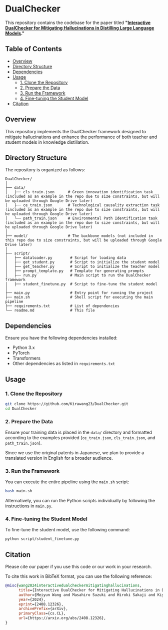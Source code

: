 # DualChecker

This repository contains the codebase for the paper titled **"[Interactive DualChecker for Mitigating Hallucinations in Distilling Large Language Models](https://arxiv.org/abs/2408.12326)."**

## Table of Contents
- [Overview](#overview)
- [Directory Structure](#directory-structure)
- [Dependencies](#dependencies)
- [Usage](#usage)
    - [1. Clone the Repository](#1-clone-the-repository)
    - [2. Prepare the Data](#2-prepare-the-data)
    - [3. Run the Framework](#3-run-the-framework)
    - [4. Fine-tuning the Student Model](#4-fine-tuning-the-student-model)
- [Citation](#citation)

## Overview

This repository implements the DualChecker framework designed to mitigate hallucinations and enhance the performance of both teacher and student models in knowledge distillation. 
## Directory Structure

The repository is organized as follows:

```
DualChecker/
│
├── data/
│   ├── cls_train.json      # Green innovation identification task (included as an example in the repo due to size constraints, but will be uploaded through Google Drive later)
│   ├── ce_train.json       # Technological causality extraction task (included as an example in the repo due to size constraints, but will be uploaded through Google Drive later)
│   └── path_train.json     # Environmental Path Identification task (included as an example in the repo due to size constraints, but will be uploaded through Google Drive later)
│
├── model/                  # The backbone models (not included in this repo due to size constraints, but will be uploaded through Google Drive later)
│
├── script/
│   ├── dataloader.py        # Script for loading data
│   ├── get_student.py       # Script to initialize the student model
│   ├── get_teacher.py       # Script to initialize the teacher model
│   ├── prompt_template.py   # Template for generating prompts
│   ├── run.py               # Main script to run the DualChecker framework
│   ├── student_finetune.py  # Script to fine-tune the student model
│
├── main.py                  # Entry point for running the project
├── main.sh                  # Shell script for executing the main pipeline
├── requirements.txt         # List of dependencies
└── readme.md                # This file

```

## Dependencies

Ensure you have the following dependencies installed:

- Python 3.x
- PyTorch
- Transformers
- Other dependencies as listed in `requirements.txt`

## Usage

### 1. Clone the Repository

```bash
git clone https://github.com/Kirawang23/DualChecker.git
cd DualChecker
```

### 2. Prepare the Data

Ensure your training data is placed in the `data/` directory and formatted according to the examples provided (`ce_train.json`, `cls_train.json`, and `path_train.json`).

Since we use the original patents in Japanese, we plan to provide a translated version in English for a broader audience.

### 3. Run the Framework

You can execute the entire pipeline using the `main.sh` script:

```bash
bash main.sh
```

Alternatively, you can run the Python scripts individually by following the instructions in `main.py`.

### 4. Fine-tuning the Student Model

To fine-tune the student model, use the following command:

```bash
python script/student_finetune.py
```
## Citation

Please cite our paper if you use this code or our work in your research.

To cite this work in BibTeX format, you can use the following reference:

```bibtex
@misc{wang2024interactivedualcheckermitigatinghallucinations,
      title={Interactive DualChecker for Mitigating Hallucinations in Distilling Large Language Models}, 
      author={Meiyun Wang and Masahiro Suzuki and Hiroki Sakaji and Kiyoshi Izumi},
      year={2024},
      eprint={2408.12326},
      archivePrefix={arXiv},
      primaryClass={cs.CL},
      url={https://arxiv.org/abs/2408.12326}, 
}
